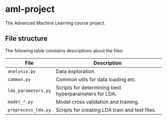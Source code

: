 # aml-project

The Advanced Machine Learning course project.

## File structure

The following table constains descriptions about the files:

| **File** | **Description** |
| -------- | --------------- |
| `analysis.py` | Data exploration. |
| `common.py` | Common utils for data loading etc. |
| `lda_parameters.py` | Scripts for determining best hyperparameters for LDA. |
| `model_*.py` | Model cross validation and training. |
| `preprocess_lda.py` | Scripts for creating LDA train and test files. |
